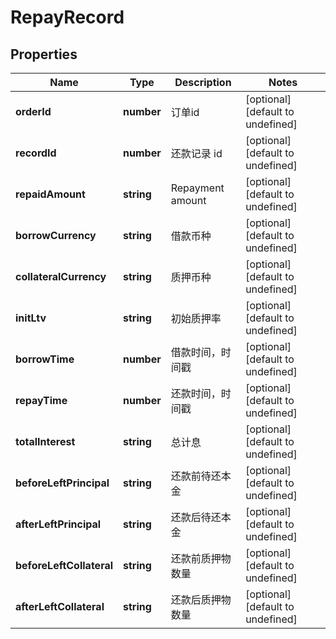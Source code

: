 # RepayRecord

## Properties

Name | Type | Description | Notes
------------ | ------------- | ------------- | -------------
**orderId** | **number** | 订单id | [optional] [default to undefined]
**recordId** | **number** | 还款记录 id | [optional] [default to undefined]
**repaidAmount** | **string** | Repayment amount | [optional] [default to undefined]
**borrowCurrency** | **string** | 借款币种 | [optional] [default to undefined]
**collateralCurrency** | **string** | 质押币种 | [optional] [default to undefined]
**initLtv** | **string** | 初始质押率 | [optional] [default to undefined]
**borrowTime** | **number** | 借款时间，时间戳 | [optional] [default to undefined]
**repayTime** | **number** | 还款时间，时间戳 | [optional] [default to undefined]
**totalInterest** | **string** | 总计息 | [optional] [default to undefined]
**beforeLeftPrincipal** | **string** | 还款前待还本金 | [optional] [default to undefined]
**afterLeftPrincipal** | **string** | 还款后待还本金 | [optional] [default to undefined]
**beforeLeftCollateral** | **string** | 还款前质押物数量 | [optional] [default to undefined]
**afterLeftCollateral** | **string** | 还款后质押物数量 | [optional] [default to undefined]

